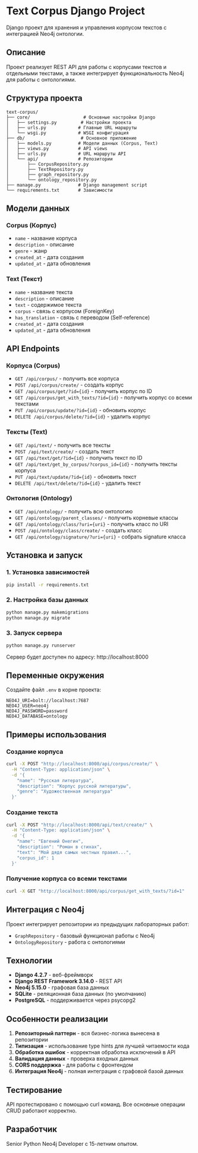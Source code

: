 # Text Corpus Django Project

Django проект для хранения и управления корпусом текстов с интеграцией Neo4j онтологии.

## Описание

Проект реализует REST API для работы с корпусами текстов и отдельными текстами, а также интегрирует функциональность Neo4j для работы с онтологиями.

## Структура проекта

```
text-corpus/
├── core/                    # Основные настройки Django
│   ├── settings.py         # Настройки проекта
│   ├── urls.py            # Главные URL маршруты
│   └── wsgi.py            # WSGI конфигурация
├── db/                     # Основное приложение
│   ├── models.py          # Модели данных (Corpus, Text)
│   ├── views.py           # API views
│   ├── urls.py            # URL маршруты API
│   └── api/               # Репозитории
│       ├── CorpusRepository.py
│       ├── TextRepository.py
│       ├── graph_repository.py
│       └── ontology_repository.py
├── manage.py              # Django management script
└── requirements.txt       # Зависимости
```

## Модели данных

### Corpus (Корпус)
- `name` - название корпуса
- `description` - описание
- `genre` - жанр
- `created_at` - дата создания
- `updated_at` - дата обновления

### Text (Текст)
- `name` - название текста
- `description` - описание
- `text` - содержимое текста
- `corpus` - связь с корпусом (ForeignKey)
- `has_translation` - связь с переводом (Self-reference)
- `created_at` - дата создания
- `updated_at` - дата обновления

## API Endpoints

### Корпуса (Corpus)
- `GET /api/corpus/` - получить все корпуса
- `POST /api/corpus/create/` - создать корпус
- `GET /api/corpus/get/?id={id}` - получить корпус по ID
- `GET /api/corpus/get_with_texts/?id={id}` - получить корпус со всеми текстами
- `PUT /api/corpus/update/?id={id}` - обновить корпус
- `DELETE /api/corpus/delete/?id={id}` - удалить корпус

### Тексты (Text)
- `GET /api/text/` - получить все тексты
- `POST /api/text/create/` - создать текст
- `GET /api/text/get/?id={id}` - получить текст по ID
- `GET /api/text/get_by_corpus/?corpus_id={id}` - получить тексты корпуса
- `PUT /api/text/update/?id={id}` - обновить текст
- `DELETE /api/text/delete/?id={id}` - удалить текст

### Онтология (Ontology)
- `GET /api/ontology/` - получить всю онтологию
- `GET /api/ontology/parent_classes/` - получить корневые классы
- `GET /api/ontology/class/?uri={uri}` - получить класс по URI
- `POST /api/ontology/class/create/` - создать класс
- `GET /api/ontology/signature/?uri={uri}` - собрать signature класса

## Установка и запуск

### 1. Установка зависимостей
```bash
pip install -r requirements.txt
```

### 2. Настройка базы данных
```bash
python manage.py makemigrations
python manage.py migrate
```

### 3. Запуск сервера
```bash
python manage.py runserver
```

Сервер будет доступен по адресу: http://localhost:8000

## Переменные окружения

Создайте файл `.env` в корне проекта:

```env
NEO4J_URI=bolt://localhost:7687
NEO4J_USER=neo4j
NEO4J_PASSWORD=password
NEO4J_DATABASE=ontology
```

## Примеры использования

### Создание корпуса
```bash
curl -X POST "http://localhost:8000/api/corpus/create/" \
  -H "Content-Type: application/json" \
  -d '{
    "name": "Русская литература",
    "description": "Корпус русской литературы",
    "genre": "Художественная литература"
  }'
```

### Создание текста
```bash
curl -X POST "http://localhost:8000/api/text/create/" \
  -H "Content-Type: application/json" \
  -d '{
    "name": "Евгений Онегин",
    "description": "Роман в стихах",
    "text": "Мой дядя самых честных правил...",
    "corpus_id": 1
  }'
```

### Получение корпуса со всеми текстами
```bash
curl -X GET "http://localhost:8000/api/corpus/get_with_texts/?id=1"
```

## Интеграция с Neo4j

Проект интегрирует репозитории из предыдущих лабораторных работ:
- `GraphRepository` - базовый функционал работы с Neo4j
- `OntologyRepository` - работа с онтологиями

## Технологии

- **Django 4.2.7** - веб-фреймворк
- **Django REST Framework 3.14.0** - REST API
- **Neo4j 5.15.0** - графовая база данных
- **SQLite** - реляционная база данных (по умолчанию)
- **PostgreSQL** - поддерживается через psycopg2

## Особенности реализации

1. **Репозиторный паттерн** - вся бизнес-логика вынесена в репозитории
2. **Типизация** - использование type hints для лучшей читаемости кода
3. **Обработка ошибок** - корректная обработка исключений в API
4. **Валидация данных** - проверка входных данных
5. **CORS поддержка** - для работы с фронтендом
6. **Интеграция Neo4j** - полная интеграция с графовой базой данных

## Тестирование

API протестировано с помощью curl команд. Все основные операции CRUD работают корректно.

## Разработчик

Senior Python Neo4j Developer с 15-летним опытом.
